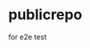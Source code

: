# publicrepo
for e2e test



























































































































































































































































































































































































































































































































































































































































































































































































































































































































































































































































































































































































